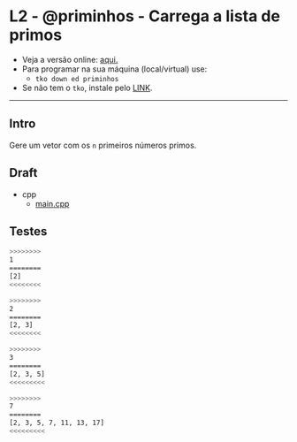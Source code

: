 # L2 - @priminhos - Carrega a lista de primos

- Veja a versão online: [aqui.](https://github.com/qxcodeed/arcade/blob/master/base/priminhos/Readme.md)
- Para programar na sua máquina (local/virtual) use:
  - `tko down ed priminhos`
- Se não tem o `tko`, instale pelo [LINK](https://github.com/senapk/tko#tko).

---

## Intro

Gere um vetor com os `n` primeiros números primos.

## Draft

<!-- draft -->
- cpp
  - [main.cpp](https://github.com/qxcodeed/arcade/blob/master/base/priminhos/.cache/lang/cpp/main.cpp)

<!-- draft -->

## Testes

```bash
>>>>>>>>
1
========
[2]
<<<<<<<<

>>>>>>>>
2
========
[2, 3]
<<<<<<<<

>>>>>>>>
3
========
[2, 3, 5]
<<<<<<<<<

>>>>>>>>
7
========
[2, 3, 5, 7, 11, 13, 17]
<<<<<<<<<
```
